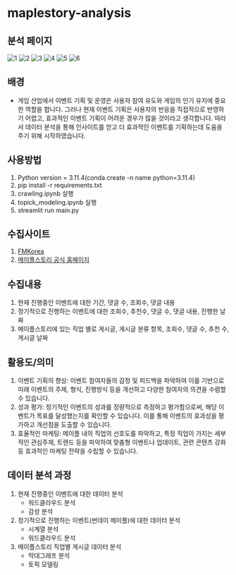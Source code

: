# maplestory-analysis

## 분석 페이지
![1](https://github.com/atom1905h/maple-analysis/assets/90888774/f276cb84-7bc4-490c-a94e-9a728754b810)
![2](https://github.com/atom1905h/maple-analysis/assets/90888774/1bcda82e-82d9-4a61-8b85-e541c1228dec)
![3](https://github.com/atom1905h/maple-analysis/assets/90888774/863c2b35-0f96-4c78-a5b8-5120e1bd33f1)
![4](https://github.com/atom1905h/maple-analysis/assets/90888774/0e9c26c7-c1ec-4b66-b8be-2556982a4007)
![5](https://github.com/atom1905h/maple-analysis/assets/90888774/9816e9d5-e820-4f72-b9d9-79e0a1e28938)
![6](https://github.com/atom1905h/maple-analysis/assets/90888774/34b31fba-62b5-4564-9f98-8cdeb21cd4a3)

## 배경
- 게임 산업에서 이벤트 기획 및 운영은 사용자 참여 유도와 게임의 인기 유지에 중요한 역할을 합니다. 그러나 현재 이벤트 기획은 사용자의 반응을 직접적으로 반영하기 어렵고, 효과적인 이벤트 기획이 어려운 경우가 많을 것이라고 생각합니다. 따라서 데이터 분석을 통해 인사이트를 얻고 더 효과적인 이벤트를 기획하는데 도움을 주기 위해 시작하였습니다.

## 사용방법
1. Python version = 3.11.4(conda create -n name python=3.11.4)
2. pip install -r requirements.txt
3. crawling.ipynb 실행
4. topick_modeling.ipynb 실행
5. streamlit run main.py

## 수집사이트
1. [FMKorea](https://www.fmkorea.com/)
2. [메이플스토리 공식 홈페이지](https://maplestory.nexon.com/Home/Main)

## 수집내용
1. 현재 진행중인 이벤트에 대한 기간, 댓글 수, 조회수, 댓글 내용
2. 정기적으로 진행하는 이벤트에 대한 조회수, 추천수, 댓글 수, 댓글 내용, 진행한 날짜
3. 메이플스토리에 있는 직업 별로 게시글, 게시글 분류 항목, 조회수, 댓글 수, 추천 수, 게시글 날짜

## 활용도/의미
1. 이벤트 기획의 향상: 이벤트 참여자들의 감정 및 피드백을 파악하여 이를 기반으로 미래 이벤트의 주제, 형식, 진행방식 등을 개선하고 다양한 참여자의 의견을 수렴할 수 있습니다.
2. 성과 평가: 정기적인 이벤트의 성과를 정량적으로 측정하고 평가함으로써, 해당 이벤트가 목표를 달성했는지를 확인할 수 있습니다. 이를 통해 이벤트의 효과성을 평가하고 개선점을 도출할 수 있습니다.
3. 효율적인 마케팅: 메이플 내의 직업의 선호도를 파악하고, 특정 직업이 가지는 세부적인 관심주제, 트렌드 등을 파악하여 맞춤형 이벤트나 업데이트, 관련 콘텐츠 강화 등 효과적인 마케팅 전략을 수립할 수 있습니다.

## 데이터 분석 과정
1. 현재 진행중인 이벤트에 대한 데이터 분석
   - 워드클라우드 분석
   - 감성 분석
2. 정기적으로 진행하는 이벤트(썬데이 메이플)에 대한 데이터 분석
   - 시계열 분석
   - 워드클라우드 분석
3. 메이플스토리 직업별 게시글 데이터 분석
   - 막대그래프 분석
   - 토픽 모델링
